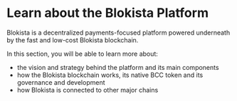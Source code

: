 # Learn about the Blokista Platform

Blokista is a decentralized payments-focused platform powered underneath by the fast and low-cost Blokista blockchain.&#x20;

In this section, you will be able to learn more about:

* the vision and strategy behind the platform and its main components
* how the Blokista blockchain works, its native BCC token and its governance and development
* how Blokista is connected to other major chains

